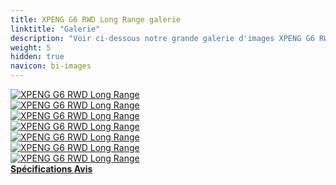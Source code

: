 ```yaml
---
title: XPENG G6 RWD Long Range galerie
linktitle: "Galerie"
description: "Voir ci-dessous notre grande galerie d'images XPENG G6 RWD Long Range. Cliquez sur les images pour les versions haute résolution."
weight: 5
hidden: true
navicon: bi-images
---
```

<!-- markdownlint-disable MD033 -->
<div class="row" id ="my-gallery">
	<div class="pswp-grid-item col-6 col-md-4">
		<a href="https://media.evkx.net/multimedia/models/xpeng/g6/g6_rwd_long_range/dynamic_1.jpg"
data-pswp-src="https://media.evkx.net/multimedia/models/xpeng/g6/g6_rwd_long_range/dynamic_1.jpg"
data-pswp-width="1920"
data-pswp-height="1281" 
target="_blank">
			<img src="https://media.evkx.net/multimedia/models/xpeng/g6/g6_rwd_long_range/dynamic_1_xst.jpg" alt="XPENG G6 RWD Long Range" class="img-fluid " />
		</a>
	</div>
	<div class="pswp-grid-item col-6 col-md-4">
		<a href="https://media.evkx.net/multimedia/models/xpeng/g6/g6_rwd_long_range/exterior_1.jpg"
data-pswp-src="https://media.evkx.net/multimedia/models/xpeng/g6/g6_rwd_long_range/exterior_1.jpg"
data-pswp-width="1920"
data-pswp-height="1123" 
target="_blank">
			<img src="https://media.evkx.net/multimedia/models/xpeng/g6/g6_rwd_long_range/exterior_1_xst.jpg" alt="XPENG G6 RWD Long Range" class="img-fluid " />
		</a>
	</div>
	<div class="pswp-grid-item col-6 col-md-4">
		<a href="https://media.evkx.net/multimedia/models/xpeng/g6/g6_rwd_long_range/exterior_2.jpg"
data-pswp-src="https://media.evkx.net/multimedia/models/xpeng/g6/g6_rwd_long_range/exterior_2.jpg"
data-pswp-width="2560"
data-pswp-height="1613" 
target="_blank">
			<img src="https://media.evkx.net/multimedia/models/xpeng/g6/g6_rwd_long_range/exterior_2_xst.jpg" alt="XPENG G6 RWD Long Range" class="img-fluid " />
		</a>
	</div>
	<div class="pswp-grid-item col-6 col-md-4">
		<a href="https://media.evkx.net/multimedia/models/xpeng/g6/g6_rwd_long_range/frontseats_1.jpg"
data-pswp-src="https://media.evkx.net/multimedia/models/xpeng/g6/g6_rwd_long_range/frontseats_1.jpg"
data-pswp-width="1920"
data-pswp-height="1080" 
target="_blank">
			<img src="https://media.evkx.net/multimedia/models/xpeng/g6/g6_rwd_long_range/frontseats_1_xst.jpg" alt="XPENG G6 RWD Long Range" class="img-fluid " />
		</a>
	</div>
	<div class="pswp-grid-item col-6 col-md-4">
		<a href="https://media.evkx.net/multimedia/models/xpeng/g6/g6_rwd_long_range/headlight_1.jpg"
data-pswp-src="https://media.evkx.net/multimedia/models/xpeng/g6/g6_rwd_long_range/headlight_1.jpg"
data-pswp-width="1924"
data-pswp-height="1080" 
target="_blank">
			<img src="https://media.evkx.net/multimedia/models/xpeng/g6/g6_rwd_long_range/headlight_1_xst.jpg" alt="XPENG G6 RWD Long Range" class="img-fluid " />
		</a>
	</div>
	<div class="pswp-grid-item col-6 col-md-4">
		<a href="https://media.evkx.net/multimedia/models/xpeng/g6/g6_rwd_long_range/main_1.jpg"
data-pswp-src="https://media.evkx.net/multimedia/models/xpeng/g6/g6_rwd_long_range/main_1.jpg"
data-pswp-width="2560"
data-pswp-height="1498" 
target="_blank">
			<img src="https://media.evkx.net/multimedia/models/xpeng/g6/g6_rwd_long_range/main_1_xst.jpg" alt="XPENG G6 RWD Long Range" class="img-fluid " />
		</a>
	</div>
	<div class="pswp-grid-item col-6 col-md-4">
		<a href="https://media.evkx.net/multimedia/models/xpeng/g6/g6_rwd_long_range/screens_1.jpg"
data-pswp-src="https://media.evkx.net/multimedia/models/xpeng/g6/g6_rwd_long_range/screens_1.jpg"
data-pswp-width="3000"
data-pswp-height="1546" 
target="_blank">
			<img src="https://media.evkx.net/multimedia/models/xpeng/g6/g6_rwd_long_range/screens_1_xst.jpg" alt="XPENG G6 RWD Long Range" class="img-fluid " />
		</a>
	</div>
</div>
<script type="module">
  import PhotoSwipeLightbox from '/js/photoswipe-lightbox.esm.js';
    const lightbox = new PhotoSwipeLightbox({
       gallery: '#my-gallery',
        children: 'a',
        pswpModule: () => import('/js/photoswipe.esm.js')
    });
lightbox.init();
</script>
<div class="mt-3 mb-3">
<a href="../specifications/" class="text-decoration-none text-black">
<strong><i class="bi-arrow-left"></i> Spécifications </strong>
</a>
<a href="../reviews/" class="text-decoration-none text-black float-end">
<strong>Avis <i class="bi-arrow-right"></i></strong>
</a>
</div>
